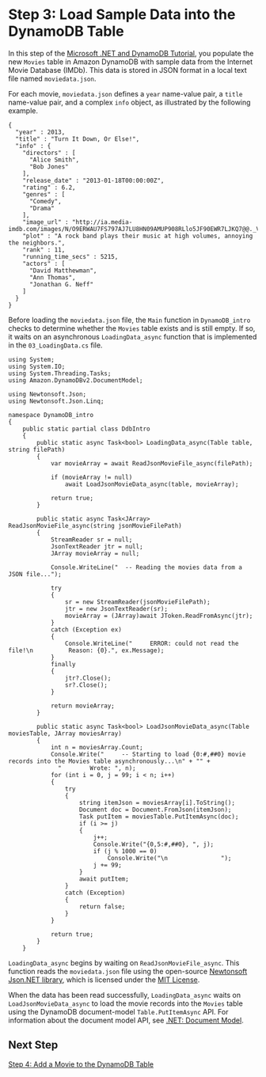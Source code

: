 # Step 3: Load Sample Data into the DynamoDB Table<a name="GettingStarted.NET.03"></a>

In this step of the [Microsoft \.NET and DynamoDB Tutorial](GettingStarted.NET.md), you populate the new `Movies` table in Amazon DynamoDB with sample data from the Internet Movie Database \(IMDb\)\. This data is stored in JSON format in a local text file named `moviedata.json`\.

For each movie, `moviedata.json` defines a `year` name\-value pair, a `title` name\-value pair, and a complex `info` object, as illustrated by the following example\.

```
{
  "year" : 2013,
  "title" : "Turn It Down, Or Else!",
  "info" : {
    "directors" : [
      "Alice Smith",
      "Bob Jones"
    ],
    "release_date" : "2013-01-18T00:00:00Z",
    "rating" : 6.2,
    "genres" : [
      "Comedy",
      "Drama"
    ],
    "image_url" : "http://ia.media-imdb.com/images/N/O9ERWAU7FS797AJ7LU8HN09AMUP908RLlo5JF90EWR7LJKQ7@@._V1_SX400_.jpg",
    "plot" : "A rock band plays their music at high volumes, annoying the neighbors.",
    "rank" : 11,
    "running_time_secs" : 5215,
    "actors" : [
      "David Matthewman",
      "Ann Thomas",
      "Jonathan G. Neff"
    ]
  }
}
```

Before loading the `moviedata.json` file, the `Main` function in `DynamoDB_intro` checks to determine whether the `Movies` table exists and is still empty\. If so, it waits on an asynchronous `LoadingData_async` function that is implemented in the `03_LoadingData.cs` file\.

```
using System;
using System.IO;
using System.Threading.Tasks;
using Amazon.DynamoDBv2.DocumentModel;

using Newtonsoft.Json;
using Newtonsoft.Json.Linq;

namespace DynamoDB_intro
{
    public static partial class DdbIntro
    {
        public static async Task<bool> LoadingData_async(Table table, string filePath)
        {
            var movieArray = await ReadJsonMovieFile_async(filePath);

            if (movieArray != null)
                await LoadJsonMovieData_async(table, movieArray);

            return true;
        }
        
        public static async Task<JArray> ReadJsonMovieFile_async(string jsonMovieFilePath)
        {
            StreamReader sr = null;
            JsonTextReader jtr = null;
            JArray movieArray = null;

            Console.WriteLine("  -- Reading the movies data from a JSON file...");
           
            try
            {
                sr = new StreamReader(jsonMovieFilePath);
                jtr = new JsonTextReader(sr);
                movieArray = (JArray)await JToken.ReadFromAsync(jtr);
            }
            catch (Exception ex)
            {
                Console.WriteLine("     ERROR: could not read the file!\n          Reason: {0}.", ex.Message);
            }
            finally
            {
                jtr?.Close();
                sr?.Close();
            }
            
            return movieArray;
        }

        public static async Task<bool> LoadJsonMovieData_async(Table moviesTable, JArray moviesArray)
        {
            int n = moviesArray.Count;
            Console.Write("     -- Starting to load {0:#,##0} movie records into the Movies table asynchronously...\n" + "" +
              "        Wrote: ", n);
            for (int i = 0, j = 99; i < n; i++)
            {
                try
                {
                    string itemJson = moviesArray[i].ToString();
                    Document doc = Document.FromJson(itemJson);
                    Task putItem = moviesTable.PutItemAsync(doc);
                    if (i >= j)
                    {
                        j++;
                        Console.Write("{0,5:#,##0}, ", j);
                        if (j % 1000 == 0)
                            Console.Write("\n               ");
                        j += 99;
                    }
                    await putItem;
                }
                catch (Exception)
                {
                    return false;
                }
            }

            return true;
        }
    }
```

`LoadingData_async` begins by waiting on `ReadJsonMovieFile_async`\. This function reads the `moviedata.json` file using the open\-source [Newtonsoft Json\.NET library](https://www.newtonsoft.com/json), which is licensed under the [MIT License](https://github.com/JamesNK/Newtonsoft.Json/blob/master/LICENSE.md)\.

When the data has been read successfully, `LoadingData_async` waits on `LoadJsonMovieData_async` to load the movie records into the `Movies` table using the DynamoDB document\-model `Table.PutItemAsync` API\. For information about the document model API, see [\.NET: Document Model](DotNetSDKMidLevel.md)\.

## Next Step<a name="GettingStarted.NET.03.NextStep"></a>

[Step 4: Add a Movie to the DynamoDB Table](GettingStarted.NET.04.md)